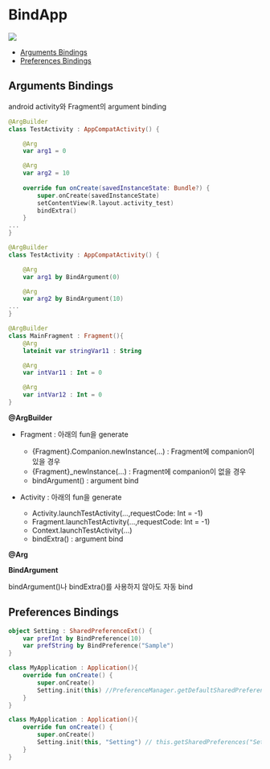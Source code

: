 
# BindApp

[![](https://jitpack.io/v/kimjoohyoung/BindApp.svg)](https://jitpack.io/#kimjoohyoung/BindApp)

* [Arguments Bindings](#arguments-bindings)
* [Preferences Bindings](#preferences-bindings)

## Arguments Bindings
android activity와 Fragment의 argument binding

```kotlin
@ArgBuilder
class TestActivity : AppCompatActivity() {

    @Arg
    var arg1 = 0

    @Arg
    var arg2 = 10
    
    override fun onCreate(savedInstanceState: Bundle?) {
        super.onCreate(savedInstanceState)
        setContentView(R.layout.activity_test)
        bindExtra()
    }
...
}
```

```kotlin
@ArgBuilder
class TestActivity : AppCompatActivity() {

    @Arg
    var arg1 by BindArgument(0)

    @Arg
    var arg2 by BindArgument(10)
...
}
```
```kotlin
@ArgBuilder
class MainFragment : Fragment(){
    @Arg
    lateinit var stringVar11 : String

    @Arg
    var intVar11 : Int = 0

    @Arg
    var intVar12 : Int = 0
}
```

**@ArgBuilder**

  * Fragment : 아래의 fun을 generate
    - {Fragment}.Companion.newInstance(...) :  Fragment에 companion이 있을 경우 
    - {Fragment}_newInstance(...) :  Fragment에 companion이 없을 경우 
    - bindArgument() : argument bind
  
  * Activity : 아래의 fun을 generate
    - Activity.launchTestActivity(...,requestCode: Int = -1)
    - Fragment.launchTestActivity(...,requestCode: Int = -1)
    - Context.launchTestActivity(...)
    - bindExtra() : argument bind
    
**@Arg**
 
**BindArgument**

  bindArgument()나 bindExtra()를 사용하지 않아도 자동 bind

## Preferences Bindings
```kotlin
object Setting : SharedPreferenceExt() {
    var prefInt by BindPreference(10)
    var prefString by BindPreference("Sample")
}
```

```kotlin
class MyApplication : Application(){
    override fun onCreate() {
        super.onCreate()
        Setting.init(this) //PreferenceManager.getDefaultSharedPreferences(this)
    }
}
```

```kotlin
class MyApplication : Application(){
    override fun onCreate() {
        super.onCreate()
        Setting.init(this, "Setting") // this.getSharedPreferences("Setting", MODE_PRIVATE)
    }
}
```


